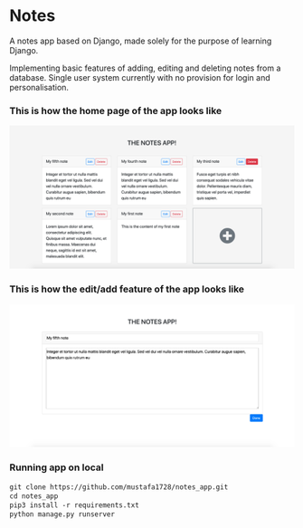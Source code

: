 # Notes
A notes app based on Django, made solely for the purpose of learning Django.

Implementing basic features of adding, editing and deleting notes from a database. Single user system currently with no provision for login and personalisation.

### This is how the home page of the app looks like
![Home page](home_page.png)

### This is how the edit/add feature of the app looks like
![Edit page](edit_page.png)

### Running app on local
```
git clone https://github.com/mustafa1728/notes_app.git
cd notes_app
pip3 install -r requirements.txt
python manage.py runserver
```
